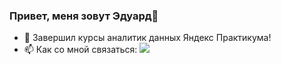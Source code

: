 ### Привет, меня зовут Эдуард👋

<!--
**Oshkarito/Oshkarito** is a ✨ _special_ ✨ repository because its `README.md` (this file) appears on your GitHub profile.

Here are some ideas to get you started:

- 🔭 I’m currently working on ...
- 🌱 I’m currently learning ...
- 👯 I’m looking to collaborate on ...
- 🤔 I’m looking for help with ...
- 💬 Ask me about ...
- 📫 How to reach me: ...
- 😄 Pronouns: ...
- ⚡ Fun fact: ...
-->
- 🌱 Завершил курсы аналитик данных Яндекс Практикума!
- 📫 Как со мной связаться: ![](https://www.flaticon.com/ru/free-icon/gmail_732200)
